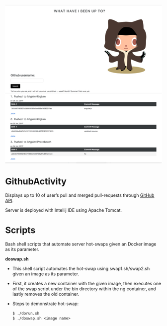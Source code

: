 ![Alt text](images/GithubActivity.png?raw=true)
![Alt text](images/Activities.png?raw=true)

GithubActivity
===
Displays up to 10 of user’s pull and merged pull-requests through [GitHub API](https://developer.github.com/v3/).

Server is deployed with Intellij IDE using Apache Tomcat.

Scripts
===
Bash shell scripts that automate server hot-swaps given an Docker image as its parameter.

**doswap.sh**

* This shell script automates the hot-swap using swap1.sh/swap2.sh given an image as its parameter.
* First, it creates a new container with the given image, then executes one of the swap script under the bin directory within the ng container, and lastly removes the old container.  
* Steps to demonstrate hot-swap:

  ```
  $ ./dorun.sh
  $ ./doswap.sh <image name>  
  ```
